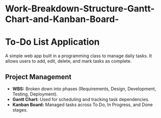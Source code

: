 # Work-Breakdown-Structure-Gantt-Chart-and-Kanban-Board-

# To-Do List Application

A simple web app built in a programming class to manage daily tasks. It allows users to add, edit, delete, and mark tasks as complete.

## Project Management

- **WBS:** Broken down into phases (Requirements, Design, Development, Testing, Deployment).
- **Gantt Chart:** Used for scheduling and tracking task dependencies.
- **Kanban Board:** Managed tasks across To Do, In Progress, and Done stages.
